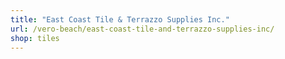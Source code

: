 ```yaml
---
title: "East Coast Tile & Terrazzo Supplies Inc."
url: /vero-beach/east-coast-tile-and-terrazzo-supplies-inc/
shop: tiles
---
```

